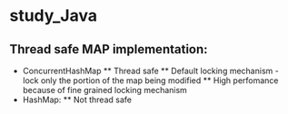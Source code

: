 # study_Java

## Thread safe MAP implementation:
  * ConcurrentHashMap
   ** Thread safe
   ** Default locking mechanism - lock only the portion of the map being modified
   ** High perfomance because of fine grained locking mechanism
  * HashMap:
   ** Not thread safe

